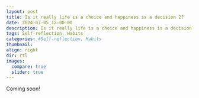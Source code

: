 ```yaml
---
layout: post
title: Is it really life is a choice and happiness is a decision 2?
date: 2024-07-05 12:00:00
description: Is it really life is a choice and happiness is a decision?
tags: Self-reflection, Habits
categories: #Self-reflection, Habits
thumbnail:
align: right
dir: rtl
images:
  compare: true
  slider: true
---
```


Coming soon!